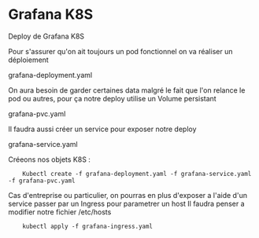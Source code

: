 # Grafana K8S

Deploy de Grafana K8S

Pour s'assurer qu'on ait toujours un pod fonctionnel on va réaliser un déploiement

  grafana-deployment.yaml

On aura besoin de garder certaines data malgré le fait que l'on relance le pod ou autres, pour ça notre deploy utilise un Volume persistant

  grafana-pvc.yaml 
  
Il faudra aussi créer un service pour exposer notre deploy

  grafana-service.yaml
  
 Créeons nos objets K8S :
  
        Kubectl create -f grafana-deployment.yaml -f grafana-service.yaml -f grafana-pvc.yaml 

Cas d'entreprise ou particulier, on pourras en plus d'exposer a l'aide d'un service passer par un Ingress pour parametrer un host
Il faudra penser a modifier notre fichier /etc/hosts

        kubectl apply -f grafana-ingress.yaml

